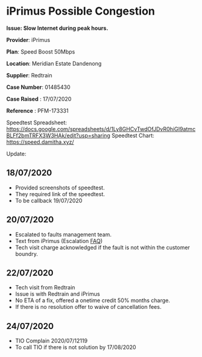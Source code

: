 # iPrimus Possible Congestion

**Issue: Slow Internet during peak hours.**


**Provider**: iPrimus

**Plan**: Speed Boost 50Mbps

**Location**: Meridian Estate Dandenong

**Supplier**: Redtrain

**Case Number**: 01485430


**Case Raised** : 17/07/2020

**Reference** : PFM-173331

Speedtest Spreadsheet: https://docs.google.com/spreadsheets/d/1Ly8GHCvTwdOfJDvR0hiGI9atmcBLFf2bmTRFX3W3HAk/edit?usp=sharing
Speedtest Chart: https://speed.damitha.xyz/

Update:

## 18/07/2020 
* Provided screenshots of speedtest.
* They required link of the speedtest.
* To be callback 19/07/2020

## 20/07/2020
* Escalated to faults management team. 
* Text from iPrimus (Escalation [FAQ](https://www.iprimus.com.au/new-escalation-sms-faqs/))
* Tech visit charge acknowledged if the fault is not within the customer boundry.

## 22/07/2020
* Tech visit from Redtrain
* Issue is with Redtrain and iPrimus
* No ETA of a fix, offered a onetime credit 50% months charge.
* If there is no resolution offer to waive of cancellation fees.

## 24/07/2020
* TIO Complain 2020/07/12119
* To call TIO if there is not solution  by 17/08/2020
